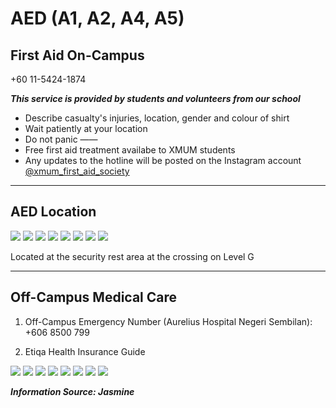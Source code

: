 # AED (A1, A2, A4, A5)

## First Aid On-Campus

+60 11-5424-1874

**_This service is provided by students and volunteers from our school_**

- Describe casualty's injuries, location, gender and colour of shirt
- Wait patiently at your location
- Do not panic
  ——
- Free first aid treatment availabe to XMUM students
- Any updates to the hotline will be posted on the Instagram account [@xmum_first_aid_society](https://www.instagram.com/xmum_first_aid_society/)

---

## AED Location

<div class="image-slide">
<img src="https://img.xmummap.com/aed_a%20%281%29.webp" />
<img src="https://img.xmummap.com/aed_a%20%282%29.webp" />
<img src="https://img.xmummap.com/aed_a%20%283%29.webp" />
<img src="https://img.xmummap.com/aed_a%20%284%29.webp" />
<img src="https://img.xmummap.com/aed_a%20%285%29.webp" />
<img src="https://img.xmummap.com/aed_a%20%286%29.webp" />
<img src="https://img.xmummap.com/aed_a%20%287%29.webp" />
<img src="https://img.xmummap.com/aed_a%20%288%29.webp" />
</div>

Located at the security rest area at the crossing on Level G

---

## Off-Campus Medical Care

1. Off-Campus Emergency Number (Aurelius Hospital Negeri Sembilan): +606 8500 799

2. Etiqa Health Insurance Guide

<div class="image-slide">
<img src="https://img.xmummap.com/11_healthy%20%281%29.webp" />
<img src="https://img.xmummap.com/11_healthy%20%282%29.webp" />
<img src="https://img.xmummap.com/11_healthy%20%283%29.webp" />
<img src="https://img.xmummap.com/11_healthy%20%284%29.webp" />
<img src="https://img.xmummap.com/11_healthy%20%285%29.webp" />
<img src="https://img.xmummap.com/11_healthy%20%286%29.webp" />
<img src="https://img.xmummap.com/11_healthy%20%287%29.webp" />
<img src="https://img.xmummap.com/11_healthy%20%288%29.webp" />
</div>

**_Information Source: Jasmine_**
